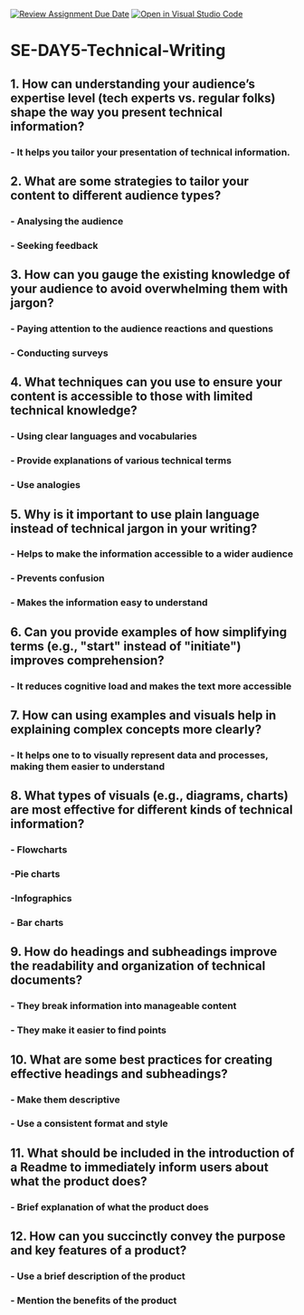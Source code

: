 [![Review Assignment Due Date](https://classroom.github.com/assets/deadline-readme-button-22041afd0340ce965d47ae6ef1cefeee28c7c493a6346c4f15d667ab976d596c.svg)](https://classroom.github.com/a/zsAR-pyY)
[![Open in Visual Studio Code](https://classroom.github.com/assets/open-in-vscode-2e0aaae1b6195c2367325f4f02e2d04e9abb55f0b24a779b69b11b9e10269abc.svg)](https://classroom.github.com/online_ide?assignment_repo_id=15713726&assignment_repo_type=AssignmentRepo)
# SE-DAY5-Technical-Writing
## 1. How can understanding your audience’s expertise level (tech experts vs. regular folks) shape the way you present technical information?
### - It helps you tailor your presentation of technical information.
## 2. What are some strategies to tailor your content to different audience types?
### - Analysing the audience
### - Seeking feedback
## 3. How can you gauge the existing knowledge of your audience to avoid overwhelming them with jargon?
### - Paying attention to the audience reactions and questions
### - Conducting surveys
## 4. What techniques can you use to ensure your content is accessible to those with limited technical knowledge?
### - Using clear languages and vocabularies
### - Provide explanations of various technical terms
### - Use analogies
## 5. Why is it important to use plain language instead of technical jargon in your writing?
### - Helps to make the information accessible to a wider audience
### - Prevents confusion
### - Makes the information easy to understand
## 6. Can you provide examples of how simplifying terms (e.g., "start" instead of "initiate") improves comprehension?
### - It reduces cognitive load and makes the text more accessible
## 7. How can using examples and visuals help in explaining complex concepts more clearly?
### - It helps one to  to visually represent data and processes, making them easier to understand
## 8. What types of visuals (e.g., diagrams, charts) are most effective for different kinds of technical information?
### - Flowcharts
### -Pie charts
### -Infographics
### - Bar charts
## 9. How do headings and subheadings improve the readability and organization of technical documents?
### - They break information into manageable content
### - They make it easier to find points
## 10. What are some best practices for creating effective headings and subheadings?
### - Make them descriptive
### -  Use a consistent format and style
## 11. What should be included in the introduction of a Readme to immediately inform users about what the product does?
### - Brief explanation of what the product does 
## 12. How can you succinctly convey the purpose and key features of a product?
### - Use a brief description of the product
### - Mention the benefits of the product
